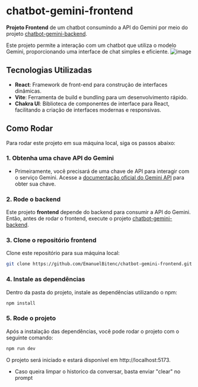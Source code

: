 # chatbot-gemini-frontend

**Projeto Frontend** de um chatbot consumindo a API do Gemini por meio do projeto [chatbot-gemini-backend](https://github.com/EmanuelBitenc/chatbot-gemini-backend).

Este projeto permite a interação com um chatbot que utiliza o modelo Gemini, proporcionando uma interface de chat simples e eficiente.
![image](https://github.com/user-attachments/assets/db835b4d-2ea2-4769-a0b0-12700d91ce8e)


## Tecnologias Utilizadas

- **React**: Framework de front-end para construção de interfaces dinâmicas.
- **Vite**: Ferramenta de build e bundling para um desenvolvimento rápido.
- **Chakra UI**: Biblioteca de componentes de interface para React, facilitando a criação de interfaces modernas e responsivas.

## Como Rodar

Para rodar este projeto em sua máquina local, siga os passos abaixo:

### 1. Obtenha uma chave API do Gemini

- Primeiramente, você precisará de uma chave de API para interagir com o serviço Gemini. Acesse a [documentação oficial do Gemini API](https://ai.google.dev/gemini-api/docs?hl=pt-br#node.js) para obter sua chave.

### 2. Rode o backend

Este projeto **frontend** depende do backend para consumir a API do Gemini. Então, antes de rodar o frontend, execute o projeto [chatbot-gemini-backend](https://github.com/EmanuelBitenc/chatbot-gemini-backend).

### 3. Clone o repositório frontend

Clone este repositório para sua máquina local:

```bash
git clone https://github.com/EmanuelBitenc/chatbot-gemini-frontend.git
```

### 4. Instale as dependências

Dentro da pasta do projeto, instale as dependências utilizando o npm:

```bash
npm install
```

### 5. Rode o projeto

Após a instalação das dependências, você pode rodar o projeto com o seguinte comando:

```bash
npm run dev
```

O projeto será iniciado e estará disponível em http://localhost:5173.

- Caso queira limpar o historico da conversar, basta enviar "clear" no prompt

